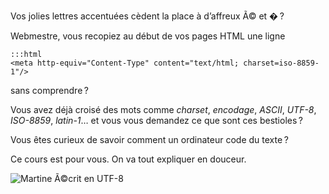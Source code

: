 Vos jolies lettres accentuées cèdent la place à d’affreux Ã© et � ?

Webmestre, vous recopiez au début de vos pages HTML une ligne

    :::html
    <meta http-equiv="Content-Type" content="text/html; charset=iso-8859-1"/>

sans comprendre ?

Vous avez déjà croisé des mots comme _charset_, _encodage_, _ASCII_, _UTF-8_,
_ISO-8859_, _latin-1_… et vous vous demandez ce que sont ces bestioles ?

Vous êtes curieux de savoir comment un ordinateur code du texte ?

Ce cours est pour vous. On va tout expliquer en douceur.

![Martine Ã©crit en UTF-8](archive:Martine.jpg)
